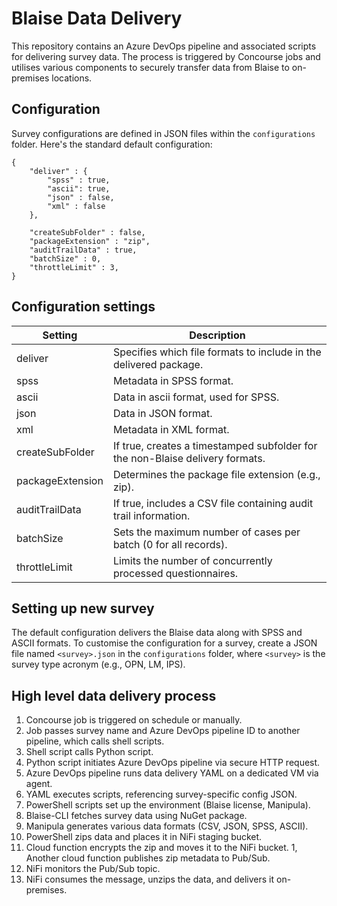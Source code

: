 # Blaise Data Delivery

This repository contains an Azure DevOps pipeline and associated scripts for delivering survey data. The process is triggered by Concourse jobs and utilises various components to securely transfer data from Blaise to on-premises locations.

## Configuration

Survey configurations are defined in JSON files within the `configurations` folder. Here's the standard default configuration:

```
{
    "deliver" : {
        "spss" : true,
        "ascii": true,
        "json" : false,
        "xml" : false
    },

    "createSubFolder" : false,
    "packageExtension" : "zip",
    "auditTrailData" : true,
    "batchSize" : 0,
    "throttleLimit" : 3,
}
```

## Configuration settings

| Setting | Description |
| --- | --- |
| deliver | Specifies which file formats to include in the delivered package. |
| spss | Metadata in SPSS format. |
| ascii | Data in ascii format, used for SPSS. |
| json | Data in JSON format. |
| xml | Metadata in XML format. |
| createSubFolder | If true, creates a timestamped subfolder for the non-Blaise delivery formats. |
| packageExtension | Determines the package file extension (e.g., zip). |
| auditTrailData | If true, includes a CSV file containing audit trail information. |
| batchSize | Sets the maximum number of cases per batch (0 for all records). |
| throttleLimit | Limits the number of concurrently processed questionnaires. |

## Setting up new survey

The default configuration delivers the Blaise data along with SPSS and ASCII formats. To customise the configuration for a survey, create a JSON file named `<survey>.json` in the `configurations` folder, where `<survey>` is the survey type acronym (e.g., OPN, LM, IPS).

## High level data delivery process

1. Concourse job is triggered on schedule or manually.
1. Job passes survey name and Azure DevOps pipeline ID to another pipeline, which calls shell scripts.
1. Shell script calls Python script.
1. Python script initiates Azure DevOps pipeline via secure HTTP request.
1. Azure DevOps pipeline runs data delivery YAML on a dedicated VM via agent.
1. YAML executes scripts, referencing survey-specific config JSON.
1. PowerShell scripts set up the environment (Blaise license, Manipula).
1. Blaise-CLI fetches survey data using NuGet package.
1. Manipula generates various data formats (CSV, JSON, SPSS, ASCII).
1. PowerShell zips data and places it in NiFi staging bucket.
1. Cloud function encrypts the zip and moves it to the NiFi bucket.
1, Another cloud function publishes zip metadata to Pub/Sub.
1. NiFi monitors the Pub/Sub topic.
1. NiFi consumes the message, unzips the data, and delivers it on-premises.
